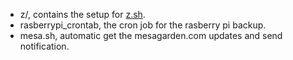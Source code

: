 *   z/, contains the setup for [z.sh](https://github.com/rupa/z).
*   rasberrypi_crontab, the cron job for the rasberry pi backup.
*   mesa.sh, automatic get the mesagarden.com updates and send notification.
